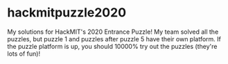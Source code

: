 # hackmitpuzzle2020
My solutions for HackMIT's 2020 Entrance Puzzle! My team solved all the puzzles, but puzzle 1 and puzzles after puzzle 5 have their own platform. If the puzzle platform is up, you should 10000% try out the puzzles (they're lots of fun)!
